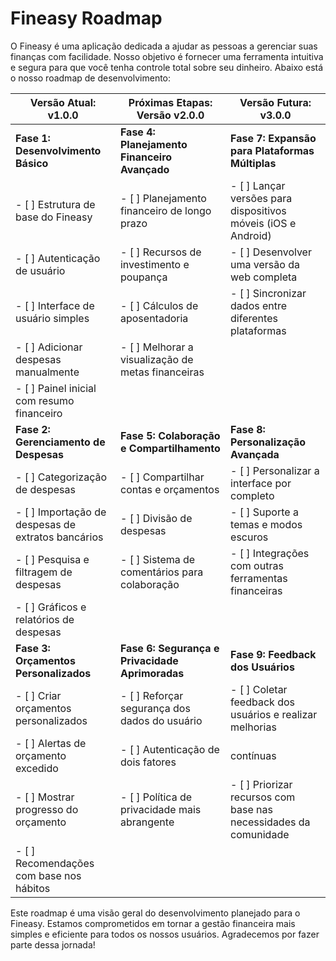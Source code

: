 # Fineasy Roadmap

O Fineasy é uma aplicação dedicada a ajudar as pessoas a gerenciar suas finanças com facilidade. Nosso objetivo é fornecer uma ferramenta intuitiva e segura para que você tenha controle total sobre seu dinheiro. Abaixo está o nosso roadmap de desenvolvimento:

| Versão Atual: v1.0.0                     | Próximas Etapas: Versão v2.0.0            | Versão Futura: v3.0.0                     |
|-----------------------------------------|------------------------------------------|------------------------------------------|
| **Fase 1: Desenvolvimento Básico**       | **Fase 4: Planejamento Financeiro Avançado** | **Fase 7: Expansão para Plataformas Múltiplas** |
| - [ ] Estrutura de base do Fineasy      | - [ ] Planejamento financeiro de longo prazo | - [ ] Lançar versões para dispositivos móveis (iOS e Android) |
| - [ ] Autenticação de usuário           | - [ ] Recursos de investimento e poupança   | - [ ] Desenvolver uma versão da web completa |
| - [ ] Interface de usuário simples      | - [ ] Cálculos de aposentadoria             | - [ ] Sincronizar dados entre diferentes plataformas |
| - [ ] Adicionar despesas manualmente    | - [ ] Melhorar a visualização de metas financeiras |                                        |
| - [ ] Painel inicial com resumo financeiro |                                      |                                        |
| **Fase 2: Gerenciamento de Despesas**    | **Fase 5: Colaboração e Compartilhamento** | **Fase 8: Personalização Avançada**      |
| - [ ] Categorização de despesas         | - [ ] Compartilhar contas e orçamentos     | - [ ] Personalizar a interface por completo |
| - [ ] Importação de despesas de extratos bancários | - [ ] Divisão de despesas             | - [ ] Suporte a temas e modos escuros   |
| - [ ] Pesquisa e filtragem de despesas  | - [ ] Sistema de comentários para colaboração | - [ ] Integrações com outras ferramentas financeiras |
| - [ ] Gráficos e relatórios de despesas |                                      |                                        |
| **Fase 3: Orçamentos Personalizados**    | **Fase 6: Segurança e Privacidade Aprimoradas** | **Fase 9: Feedback dos Usuários**        |
| - [ ] Criar orçamentos personalizados   | - [ ] Reforçar segurança dos dados do usuário | - [ ] Coletar feedback dos usuários e realizar melhorias |
| - [ ] Alertas de orçamento excedido     | - [ ] Autenticação de dois fatores        |   contínuas                             |
| - [ ] Mostrar progresso do orçamento    | - [ ] Política de privacidade mais abrangente | - [ ] Priorizar recursos com base nas necessidades da comunidade |
| - [ ] Recomendações com base nos hábitos |                                      |                                        |

Este roadmap é uma visão geral do desenvolvimento planejado para o Fineasy. Estamos comprometidos em tornar a gestão financeira mais simples e eficiente para todos os nossos usuários. Agradecemos por fazer parte dessa jornada!

[//]: # (Por favor, marque as etapas conforme forem concluídas.)
